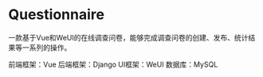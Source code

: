 # Questionnaire
一款基于Vue和WeUI的在线调查问卷，能够完成调查问卷的创建、发布、统计结果等一系列的操作。

前端框架：Vue
后端框架：Django
UI框架：WeUI
数据库：MySQL
